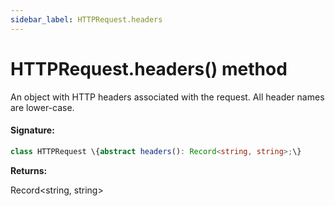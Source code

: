```yaml
---
sidebar_label: HTTPRequest.headers
---
```


# HTTPRequest.headers() method

An object with HTTP headers associated with the request. All header names are lower-case.

#### Signature:

```typescript
class HTTPRequest \{abstract headers(): Record<string, string>;\}
```

**Returns:**

Record&lt;string, string&gt;
